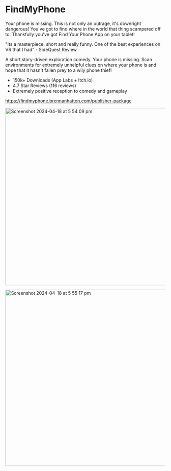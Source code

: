 # FindMyPhone
Your phone is missing. This is not only an outrage, it's downright dangerous! You've got to find where in the world that thing scampered off to. Thankfully you've got Find Your Phone App on your tablet! 

"Its a masterpiece, short and really funny. One of the best experiences on VR that I had" - SideQuest Review

A short story-driven exploration comedy. Your phone is missing. Scan environments for extremely unhelpful clues on where your phone is and hope that it hasn't fallen prey to a wily phone thief!

 - 150k+ Downloads (App Labs + Itch.io)
 - 4.7 Star Reviews (116 reviews)
 - Extremely positive reception to comedy and gameplay

https://findmyphone.brennanhatton.com/publisher-package


[<img width="557" alt="Screenshot 2024-04-18 at 5 54 09 pm" src="https://github.com/bh679/FindMyPhone/assets/2542558/d3881cfc-2eb0-44c9-9db9-85966d20efcf">](https://www.youtube.com/watch?v=G9uVi2Y8z3M)

<img width="554" alt="Screenshot 2024-04-18 at 5 55 17 pm" src="https://github.com/bh679/FindMyPhone/assets/2542558/658a5bd8-c02e-4359-9b52-601d872202b7">
